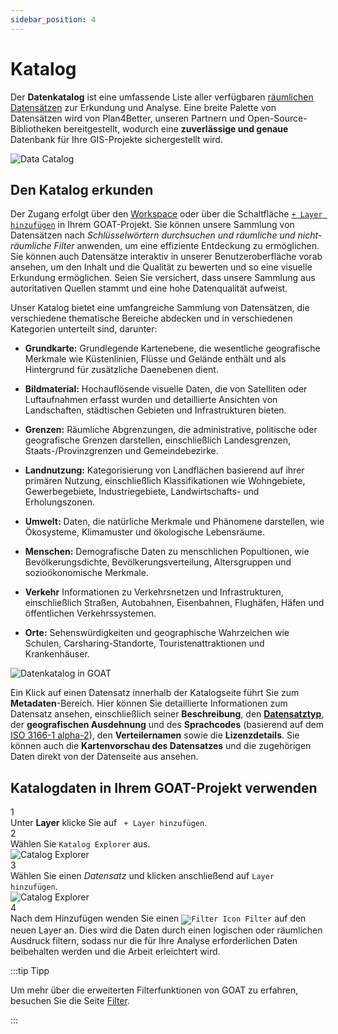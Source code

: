```yaml
---
sidebar_position: 4
---
```


# Katalog

Der **Datenkatalog** ist eine umfassende Liste aller verfügbaren [räumlichen Datensätzen](../further_reading/glossary#geospatial-data) zur Erkundung und Analyse. Eine breite Palette von Datensätzen wird von Plan4Better, unseren Partnern und Open-Source-Bibliotheken bereitgestellt, wodurch eine **zuverlässige und genaue** Datenbank für Ihre GIS-Projekte sichergestellt wird.

<div class="content"><img src={require('/img/workspace/catalog/home-catalog.png').default} alt="Data Catalog" style={{ maxHeight: "700px", maxWidth: "800px"}}/></div>

## Den Katalog erkunden

Der Zugang erfolgt über den [Workspace](../category/workspace) oder über die Schaltfläche [`+ Layer hinzufügen`](../map/layers#add-layers) in Ihrem GOAT-Projekt. Sie können unsere Sammlung von Datensätzen nach *Schlüsselwörtern durchsuchen und räumliche und nicht-räumliche Filter* anwenden, um eine effiziente Entdeckung zu ermöglichen. Sie können auch Datensätze interaktiv in unserer Benutzeroberfläche vorab ansehen, um den Inhalt und die Qualität zu bewerten und so eine visuelle Erkundung ermöglichen. Seien Sie versichert, dass unsere Sammlung aus autoritativen Quellen stammt und eine hohe Datenqualität aufweist.

Unser Katalog bietet eine umfangreiche Sammlung von Datensätzen, die verschiedene thematische Bereiche abdecken und in verschiedenen Kategorien unterteilt sind, darunter:

- **Grundkarte:** Grundlegende Kartenebene, die wesentliche geografische Merkmale wie Küstenlinien, Flüsse und Gelände enthält und als Hintergrund für zusätzliche Daenebenen dient.

- **Bildmaterial:** Hochauflösende visuelle Daten, die von Satelliten oder Luftaufnahmen erfasst wurden und detaillierte Ansichten von Landschaften, städtischen Gebieten und Infrastrukturen bieten.

- **Grenzen:** Räumliche Abgrenzungen, die administrative, politische oder geografische Grenzen darstellen, einschließlich Landesgrenzen, Staats-/Provinzgrenzen und Gemeindebezirke.

- **Landnutzung:** Kategorisierung von Landflächen basierend auf ihrer primären Nutzung, einschließlich Klassifikationen wie Wohngebiete, Gewerbegebiete, Industriegebiete, Landwirtschafts- und Erholungszonen.

- **Umwelt:** Daten, die natürliche Merkmale und Phänomene darstellen, wie Ökosysteme, Klimamuster und ökologische Lebensräume.

- **Menschen:** Demografische Daten zu menschlichen Popultionen, wie Bevölkerungsdichte, Bevölkerungsverteilung, Altersgruppen und sozioökonomische Merkmale.

- **Verkehr** Informationen zu Verkehrsnetzen und Infrastrukturen, einschließlich Straßen, Autobahnen, Eisenbahnen, Flughäfen, Häfen und öffentlichen Verkehrssystemen.

- **Orte:** Sehenswürdigkeiten und geographische Wahrzeichen wie Schulen, Carsharing-Standorte, Touristenattraktionen und Krankenhäuser.

![Datenkatalog in GOAT](/img/workspace/catalog/catalog_general.png "Datenkatalog in GOAT")

Ein Klick auf einen Datensatz innerhalb der Katalogseite führt Sie zum **Metadaten**-Bereich. Hier können Sie detaillierte Informationen zum Datensatz ansehen, einschließlich seiner **Beschreibung**, den **[Datensatztyp](../data/dataset_types)**, der **geografischen Ausdehnung** und des **Sprachcodes** (basierend auf dem [ISO 3166-1 alpha-2](https://www.iso.org/iso-3166-country-codes.html)), den **Verteilernamen** sowie die **Lizenzdetails**. Sie können auch die **Kartenvorschau des Datensatzes** und die zugehörigen Daten direkt von der Datenseite aus ansehen.

## Katalogdaten in Ihrem GOAT-Projekt verwenden

<div class="step">
  <div class="step-number">1</div>
  <div class="content"> Unter <b>Layer</b> klicke Sie auf <code> + Layer hinzufügen</code>.</div>
</div>

<div class="step">
  <div class="step-number">2</div>
  <div class="content"> Wählen Sie <code>Katalog Explorer</code> aus.</div>
</div>

<div class="content"><img src={require('/img/workspace/catalog/map-catalog.png').default} alt="Catalog Explorer" style={{ maxHeight: "700px", maxWidth: "800px"}}/></div>

<div class="step">
  <div class="step-number">3</div>
  <div class="content"> Wählen Sie einen <i>Datensatz</i> und klicken anschließend auf <code>Layer hinzufügen</code>.</div>
</div>

<div class="content"><img src={require('/img/workspace/catalog/add-layer.png').default} alt="Catalog Explorer" style={{ maxHeight: "700px", maxWidth: "800px"}}/></div>

<div class="step">
  <div class="step-number">4</div>
  <div class="content">Nach dem Hinzufügen wenden Sie einen <code><img src={require('/img/map/filter/filter_icon.png').default} alt="Filter Icon" style={{ maxHeight: "16px", maxWidth: "16px"}}/> Filter</code> auf den neuen Layer an. Dies wird die Daten durch einen logischen oder räumlichen Ausdruck filtern, sodass nur die für Ihre Analyse erforderlichen Daten beibehalten werden und die Arbeit erleichtert wird.</div>
</div>


:::tip Tipp

Um mehr über die erweiterten Filterfunktionen von GOAT zu erfahren, besuchen Sie die Seite [Filter](../map/filter.md "Filter dataset").

:::
